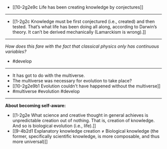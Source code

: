 - [[10-2g2e9c Life has been creating knowledge by conjectures]]
---
- [[1-2g2c Knowledge must be first conjectured (i.e., created) and then tested. That’s what life has been doing all along, according to Darwin’s theory. It can’t be derived mechanically (Lamarckism is wrong).]]
---
*How does this fare with the fact that classical physics only has continuous variables?*
- #develop
---
- It has got to do with the multiverse.
- The multiverse was necessary for evolution to take place?
- [[10-2g2e9b1 Evolution couldn't have happened without the multiverse]]
- #multiverse #evolution #develop
---
**About becoming self-aware:**
- [[1-2g2e What science and creative thought in general achieves is unpredictable creation out of nothing. That is, creation of knowledge. And so is biological evolution (i.e., life).]]
- [[9-4b2d1 Explanatory knowledge creation ≠ Biological knowledge (the former, specifically scientific knowledge, is more composable, and thus more universal)]]
